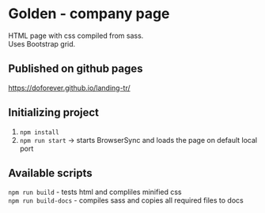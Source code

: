 #  Golden - company page
HTML page with css compiled from sass. \
Uses Bootstrap grid.

## Published on github pages
https://doforever.github.io/landing-tr/

## Initializing project
1. `npm install`
2. `npm run start` -> starts BrowserSync and loads the page on default local port

## Available scripts
`npm run build` - tests html and compliles minified css \
`npm run build-docs` - compiles sass and copies all required files to docs